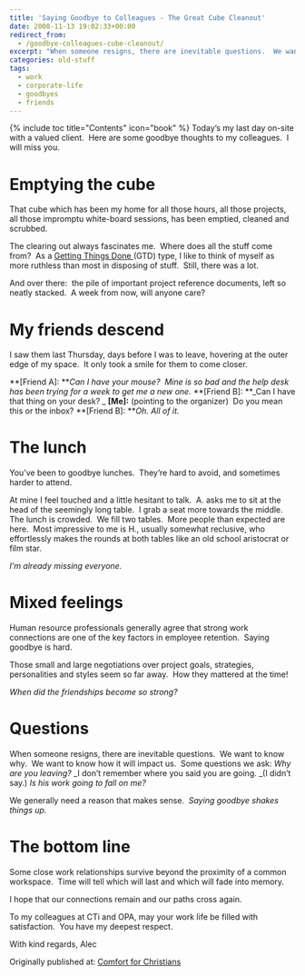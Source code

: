```yaml
---
title: 'Saying Goodbye to Colleagues - The Great Cube Cleanout'
date: 2008-11-13 19:02:33+00:00
redirect_from:
  - /goodbye-colleagues-cube-cleanout/
excerpt: "When someone resigns, there are inevitable questions.  We want to know why.  We want to know how it will impact us.  Some questions we ask"
categories: old-stuff
tags: 
  - work
  - corporate-life
  - goodbyes
  - friends
---
```

{% include toc title="Contents" icon="book" %}
Today’s my last day on-site with a valued client.  Here are some goodbye thoughts to my colleagues.  I will miss you.

# Emptying the cube

That cube which has been my home for all those hours, all those projects, all those impromptu white-board sessions, has been emptied, cleaned and scrubbed.

The clearing out always fascinates me.  Where does all the stuff come from?  As a [Getting Things Done ](http://www.43folders.com/2004/09/08/getting-started-with-getting-things-done)(GTD) type, I like to think of myself as more ruthless than most in disposing of stuff.  Still, there was a lot.

And over there:  the pile of important project reference documents, left so neatly stacked.  A week from now, will anyone care?

# My friends descend

I saw them last Thursday, days before I was to leave, hovering at the outer edge of my space.  It only took a smile for them to come closer.

**[Friend A]: **_Can I have your mouse?  Mine is so bad and the help desk has been trying for a week to get me a new one._
**[Friend B]: **_Can I have that thing on your desk? _
**[Me]:** (pointing to the organizer)  Do you mean this or the inbox?
**[Friend B]: **_Oh. All of it._

# The lunch

You’ve been to goodbye lunches.  They’re hard to avoid, and sometimes harder to attend.

At mine I feel touched and a little hesitant to talk.  A. asks me to sit at the head of the seemingly long table.  I grab a seat more towards the middle.   The lunch is crowded.  We fill two tables.  More people than expected are here.  Most impressive to me is H., usually somewhat reclusive, who effortlessly makes the rounds at both tables like an old school aristocrat or film star.

_I’m already missing everyone._

# Mixed feelings

Human resource professionals generally agree that strong work connections are one of the key factors in employee retention.  Saying goodbye is hard.

Those small and large negotiations over project goals, strategies, personalities and styles seem so far away.  How they mattered at the time!

_When did the friendships become so strong?_

# Questions

When someone resigns, there are inevitable questions.  We want to know why.  We want to know how it will impact us.  Some questions we ask:
_Why are you leaving?_
_I don’t remember where you said you are going. _(I didn’t say.)
_Is his work going to fall on me?_

We generally need a reason that makes sense.  _Saying goodbye shakes things up._

# The bottom line

Some close work relationships survive beyond the proximity of a common workspace.  Time will tell which will last and which will fade into memory.

I hope that our connections remain and our paths cross again.

To my colleagues at CTi and OPA, may your work life be filled with satisfaction.  You have my deepest respect.

With kind regards,
Alec

<div>Originally published at: <a href='/'>Comfort for Christians</a></div>
